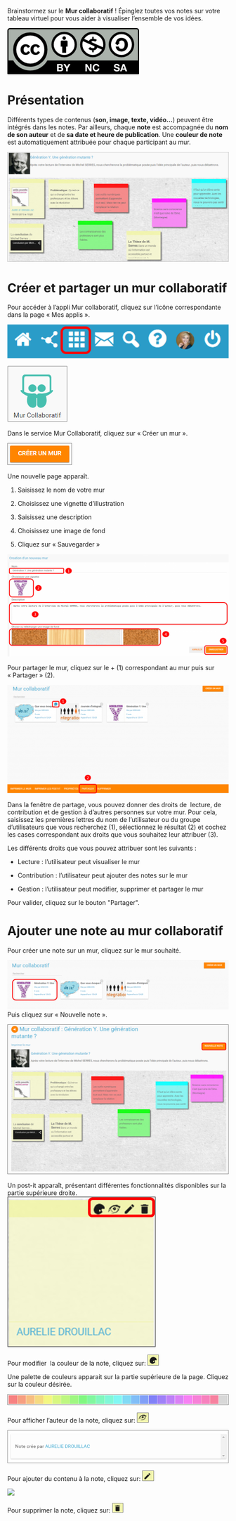 Brainstormez sur le **Mur collaboratif** ! Épinglez toutes vos notes sur votre tableau virtuel pour vous aider à visualiser l’ensemble de vos idées.

![](../../wp-content/uploads/2015/03/CC-BY-NC-SA-3.0-FR-300x105.png)

Présentation
============

Différents types de contenus (**son, image, texte, vidéo…**) peuvent être intégrés dans les notes. Par ailleurs, chaque **note** est accompagnée du **nom de son auteur** et de **sa date et heure de publication**. Une **couleur de note** est automatiquement attribuée pour chaque participant au mur.

![](../../wp-content/uploads/2015/06/m112.png)

Créer et partager un mur collaboratif
=====================================

Pour accéder à l’appli Mur collaboratif, cliquez sur l’icône correspondante dans la page « Mes applis ».

![](../../wp-content/uploads/2016/08/mur-1.png)

![](../../wp-content/uploads/2015/06/m11.png)

Dans le service Mur Collaboratif, cliquez sur « Créer un mur ».

![](../../wp-content/uploads/2015/07/c11.png)

Une nouvelle page apparaît.

1.  Saisissez le nom de votre mur

2.  Choisissez une vignette d’illustration

3.  Saisissez une description

4.  Choisissez une image de fond

5.  Cliquez sur « Sauvegarder »

![](../../wp-content/uploads/2016/08/mur-2-1024x474.png)

Pour partager le mur, cliquez sur le + (1) correspondant au mur puis sur « Partager » (2).

![](../../wp-content/uploads/2016/08/mur-3-1024x501.png)

Dans la fenêtre de partage, vous pouvez donner des droits de  lecture, de contribution et de gestion à d’autres personnes sur votre mur. Pour cela, saisissez les premières lettres du nom de l’utilisateur ou du groupe d’utilisateurs que vous recherchez (1), sélectionnez le résultat (2) et cochez les cases correspondant aux droits que vous souhaitez leur attribuer (3).

Les différents droits que vous pouvez attribuer sont les suivants :

-   Lecture : l’utilisateur peut visualiser le mur

-   Contribution : l’utilisateur peut ajouter des notes sur le mur

-   Gestion : l’utilisateur peut modifier, supprimer et partager le mur

Pour valider, cliquez sur le bouton "Partager".

Ajouter une note au mur collaboratif
====================================

Pour créer une note sur un mur, cliquez sur le mur souhaité.

![](../../wp-content/uploads/2016/08/mur-4-1024x229.png)  
Puis cliquez sur « Nouvelle note ».

![](../../wp-content/uploads/2015/07/c4.png)

Un post-it apparaît, présentant différentes fonctionnalités disponibles sur la partie supérieure droite.  
![](../../wp-content/uploads/2015/06/m9.png)

Pour modifier  la couleur de la note, cliquez sur: ![](../../wp-content/uploads/2015/06/m10.png)

Une palette de couleurs apparait sur la partie supérieure de la page. Cliquez sur la couleur désirée.

![](../../wp-content/uploads/2015/06/m111.png)

Pour afficher l’auteur de la note, cliquez sur: ![](../../wp-content/uploads/2015/06/m12.png)

![](../../wp-content/uploads/2015/06/m13.png)

Pour ajouter du contenu à la note, cliquez sur: ![](../../wp-content/uploads/2015/06/m14.png)

![](../../wp-content/uploads/2016/01/éditeur-texte_mur_collabora-1024x288.png)

Pour supprimer la note, cliquez sur: ![](../../wp-content/uploads/2015/06/m16.png)
